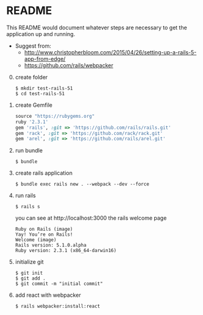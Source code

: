 # README

This README would document whatever steps are necessary to get the
application up and running.

* Suggest from:
	* http://www.christopherbloom.com/2015/04/26/setting-up-a-rails-5-app-from-edge/
	* https://github.com/rails/webpacker

0. create folder

	```
	$ mkdir test-rails-51
	$ cd test-rails-51
	```
0. create Gemfile

	```ruby
	source "https://rubygems.org"
	ruby '2.3.1'
	gem 'rails', :git => 'https://github.com/rails/rails.git'
	gem 'rack', :git => 'https://github.com/rack/rack.git'
	gem 'arel', :git => 'https://github.com/rails/arel.git'
	```
0. run bundle

	```
	$ bundle
	```
0. create rails application

	```
	$ bundle exec rails new . --webpack --dev --force
	```
0. run rails

	```
	$ rails s
	```
	you can see at http://localhost:3000 the rails welcome page

	```
	Ruby on Rails (image)
	Yay! You’re on Rails!
	Welcome (image)
	Rails version: 5.1.0.alpha
	Ruby version: 2.3.1 (x86_64-darwin16)
	```
0. initialize git

	```
	$ git init
	$ git add .
	$ git commit -m "initial commit"
	```
0. add react with webpacker

	```
	$ rails webpacker:install:react
	```
